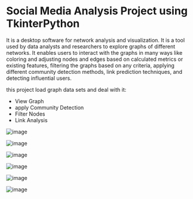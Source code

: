 # Social Media Analysis Project using TkinterPython

It is a desktop software for network analysis and visualization. It is a tool used by
data analysts and researchers to explore graphs of different networks. It enables
users to interact with the graphs in many ways like coloring and adjusting nodes
and edges based on calculated metrics or existing features, filtering the graphs
based on any criteria, applying different community detection methods, link
prediction techniques, and detecting influential users.

this project load graph data sets and deal with it:
- View Graph
- apply Community Detection
- Filter Nodes
- Link Analysis



![image](https://github.com/Eslam-shaban/SocialMediaAnalysis_TkinterPython/assets/73853163/ac1273be-0128-4d52-9b28-3e91b94abcc3)

![image](https://github.com/Eslam-shaban/SocialMediaAnalysis_TkinterPython/assets/73853163/d749b996-fde9-4f11-b7be-e634b330fd54)


![image](https://github.com/Eslam-shaban/SocialMediaAnalysis_TkinterPython/assets/73853163/b856f788-4f04-4bc5-8660-2d17b7f2aaa8)

![image](https://github.com/Eslam-shaban/SocialMediaAnalysis_TkinterPython/assets/73853163/89dc444c-fc65-4cae-a266-59d2adf168c5)

![image](https://github.com/Eslam-shaban/SocialMediaAnalysis_TkinterPython/assets/73853163/1c6a3430-b246-4c71-b611-47d9415372be)

![image](https://github.com/Eslam-shaban/SocialMediaAnalysis_TkinterPython/assets/73853163/a35b2513-b4af-41e6-ae37-3cb21eb28469)
